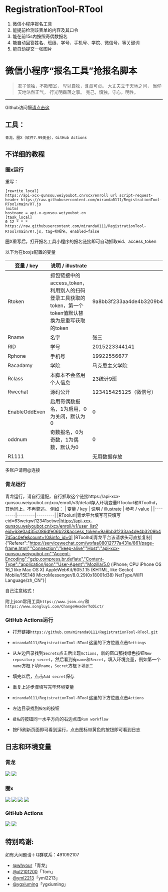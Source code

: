 # RegistrationTool-RTool
1. 微信小程序报名工具
2. 能提前检测该表单的内容及其口令
3. 能在前15s内按照奇偶数报名
4. 能自动回答姓名、班级、学号、手机号、学院、微信号，等关键词
5. 能自动提交一张图片

# 微信小程序“报名工具”抢报名脚本
>君子慎独，不欺暗室， 卑以自牧，含章可贞。 
>大丈夫立于天地之间， 当仰天地浩然正气， 行光明磊落之事。 
>克己，慎独，守心，明性。 
---
Github访问慢[请点击这](https://www.dogfight360.com/blog/475/)
## 工具：

~~~
青龙、圈X（软件7.99美金）、GitHub Actions
~~~

## 不详细的教程

### 圈x运行

重写：
```
[rewrite_local]
https://api-xcx-qunsou.weiyoubot.cn/xcx/enroll url script-request-header https://raw.githubusercontent.com/miranda0111/RegistrationTool-RTool/main/RT.js
[mitm]
hostname = api-x-qunsou.weiyoubot.cn
[task_local]
0 12 * * * https://raw.githubusercontent.com/miranda0111/RegistrationTool-RTool/main/RT.js, tag=抢报名, enabled=false
```

圈X重写后，打开报名工具小程序的报名链接即可自动抓取eid、access_token

以下为在boxjs配置的变量

| 变量 / key  | 说明 / illustrate | 参考 / value |
|---------|---------|---------|
|Rtoken|抓包链接中的access_token，利用别人的扫码登录工具获取的token，第一个token值默认替换为是重写获取的token|9a8bb3f233aa4de4b3209b47d5ac0efe@8c31200f097e4fe791f7a957bb1557b6|
|Rname|名字|张三|
|RID|学号|2015223344141|
|Rphone|手机号|19922556677|
|Racadamy|学院|马克思主义学院|
|Rclass|本脚本不会盗用个人信息|23统计9班|
|Rwechat|源码公开|123415425125（微信号）|
|EnableOddEven|启用奇偶数报名，1为启用，0为关闭，默认为0|0|
|oddnum|奇数报名，0为奇数，1为偶数，默认为0|0|
|R1111||无用数据存放|

多账户请用@连接

### 青龙运行
青龙运行，请自行适配，自行抓取这个链接https://api-xcx-qunsou.weiyoubot.cn/xcx/enroll/v3/detail存入环境变量RToolurl和RToolhd，其他同上，不再赘述。
例如：
| 变量 / key  | 说明 / illustrate | 参考 / value |
|---------|---------|---------|
|RToolurl|青龙平台填写可只填写 eid=63wetqwt12341setwe|https://api-xcx-qunsou.weiyoubot.cn/xcx/enroll/v1/user_list?eid=63e0a435c086dfe06b23&access_token=9a8bb3f233aa4de4b3209b47d5ac0efe&count=10&info_id=0|
|RToolhd|青龙平台该请求头可直接复制|{"Referer":"https://servicewechat.com/wxfaa08012777a431e/861/page-frame.html","Connection":"keep-alive","Host":"api-xcx-qunsou.weiyoubot.cn","Accept-Encoding":"gzip,compress,br,deflate","Content-Type":"application/json","User-Agent":"Mozilla/5.0 (iPhone; CPU iPhone OS 16_1 like Mac OS X) AppleWebKit/605.1.15 (KHTML, like Gecko) Mobile/15E148 MicroMessenger/8.0.29(0x18001d38) NetType/WIFI Language/zh_CN"}|

自己注意格式！

附上json常用工具`https://www.json.cn/`和`https://www.songluyi.com/ChangeHeaderToDict/`

### GitHub Actions运行

- 打开链接`https://github.com/miranda0111/RegistrationTool-RTool.git`
- `miranda0111/RegistrationTool-RTool`这里的下方位置点击`Settings`
- 从左边目录找到`Secrets`点击后出现`Actions`，新的窗口那找绿色按钮`New repository secret`，然后看到有`name`和`Secret`，填入环境变量，例如第一个`name`方框下填`Rname`，`Secret`方框下填`张三`
- 填完以后，点击`Add secret`保存
- 重复上述步骤填写完毕环境变量

- `miranda0111/RegistrationTool-RTool`这里的下方位置点击`Actions`
- 左边目录找到`报名`的按钮
- `报名`的按钮同一水平方向的右边点击`Run workflow`
- 按F5刷新页面即可看到运行，点击图标带黄色的按钮即可看到日志

## 日志和环境变量
### 青龙
![](https://raw.githubusercontent.com/miranda0111/RegistrationTool-RTool/main/assets/ql_env.png)
![](https://raw.githubusercontent.com/miranda0111/RegistrationTool-RTool/main/assets/ql_log1.png)

### 圈x
![](https://raw.githubusercontent.com/miranda0111/RegistrationTool-RTool/main/assets/qx_boxjs.png)
![](https://raw.githubusercontent.com/miranda0111/RegistrationTool-RTool/main/assets/qx_log1.png)
![](https://raw.githubusercontent.com/miranda0111/RegistrationTool-RTool/main/assets/qx_log2.png)
![](https://raw.githubusercontent.com/miranda0111/RegistrationTool-RTool/main/assets/qx_invalid.png)

### GitHub Actions
![](https://raw.githubusercontent.com/miranda0111/RegistrationTool-RTool/main/assets/actions_env.png)
![](https://raw.githubusercontent.com/miranda0111/RegistrationTool-RTool/main/assets/actions_log.png)

## 特别鸣谢:

如有大问题请＋Q群联系：491092107

* [@whyour](https://github.com/whyour/qinglong)「青龙」
* [@xl2101200](https://github.com/xl2101200/-/)「Tom」
* [@yml2213](https://github.com/yml2213/javascript)「yml2213」
* [@ygxiuming](https://github.com/ygxiuming/Lecture-registration.git)「ygxiuming」
